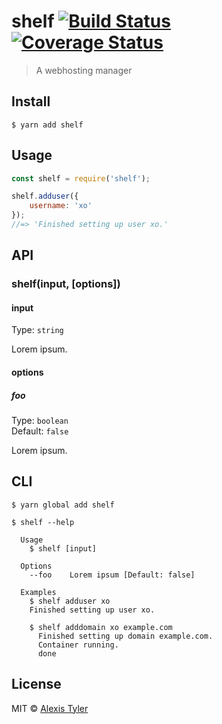 # shelf [![Build Status](https://travis-ci.org/twistly/shelf.svg?branch=master)](https://travis-ci.org/twistly/shelf) [![Coverage Status](https://coveralls.io/repos/github/twistly/shelf/badge.svg?branch=master)](https://coveralls.io/github/twistly/shelf?branch=master)

> A webhosting manager


## Install

```
$ yarn add shelf
```


## Usage

```js
const shelf = require('shelf');

shelf.adduser({
    username: 'xo'
});
//=> 'Finished setting up user xo.'
```


## API

### shelf(input, [options])

#### input

Type: `string`

Lorem ipsum.

#### options

##### foo

Type: `boolean`<br>
Default: `false`

Lorem ipsum.


## CLI

```
$ yarn global add shelf
```

```
$ shelf --help

  Usage
    $ shelf [input]

  Options
    --foo    Lorem ipsum [Default: false]

  Examples
    $ shelf adduser xo
    Finished setting up user xo.

    $ shelf adddomain xo example.com
      Finished setting up domain example.com.
      Container running.
      done
```


## License

MIT © [Alexis Tyler](https://github.com/twistly/shelf)
